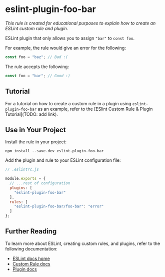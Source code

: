 # eslint-plugin-foo-bar

*This rule is created for educational purposes to explain how to create an ESLint custom rule and plugin.*

ESLint plugin that only allows you to assign `"bar"` to `const foo`.

For example, the rule would give an error for the following:

```javascript
const foo = "baz"; // Bad :(
```

The rule accepts the following:

```javascript
const foo = "bar"; // Good :)
```

## Tutorial

For a tutorial on how to create a custom rule in a plugin using `eslint-plugin-foo-bar` as an example, refer to the [ESlint Custom Rule & Plugin Tutorial](TODO: add link).

## Use in Your Project

Install the rule in your project:

```shell
npm install --save-dev eslint-plugin-foo-bar
```

Add the plugin and rule to your ESLint configuration file:

```js
// .eslintrc.js

module.exports = {
  // ...rest of configuration
  plugins: [
    "eslint-plugin-foo-bar"
  ],
  rules: [
    "eslint-plugin-foo-bar/foo-bar": "error"
  ]
};
```

## Further Reading

To learn more about ESLint, creating custom rules, and plugins, refer to the following documentation:

- [ESLint docs home](https://eslint.org/docs/latest/)
- [Custom Rule docs](https://eslint.org/docs/latest/extend/custom-rules)
- [Plugin docs](https://eslint.org/docs/latest/extend/plugins)



